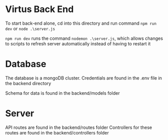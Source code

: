 # Virtus Back End

To start back-end alone, cd into this directory and run command `npm run dev` or `node .\server.js`

`npm run dev` runs the command `nodemon .\server.js`, which allows changes to scripts to refresh server automatically instead of having to restart it

# Database
The database is a mongoDB cluster. Credentials are found in the .env file in the backend directory

Schema for data is found in the backend/models folder

# Server 
API routes are found in the backend/routes folder
Controllers for these routes are found in the backend/controllers folder